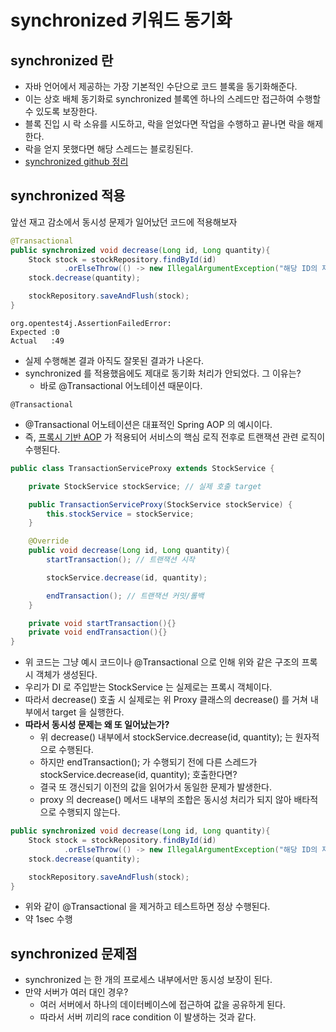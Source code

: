 # synchronized 키워드 동기화
## synchronized 란
- 자바 언어에서 제공하는 가장 기본적인 수단으로 코드 블록을 동기화해준다.
- 이는 상호 배체 동기화로 synchronized 블록엔 하나의 스레드만 접근하여 수행할 수 있도록 보장한다.
- 블록 진입 시 락 소유를 시도하고, 락을 얻었다면 작업을 수행하고 끝나면 락을 해제한다.
- 락을 얻지 못했다면 해당 스레드는 블로킹된다.
- [synchronized github 정리](https://github.com/hyein0229/jvm-bottom-up/blob/main/chap05/13-2.%EC%8A%A4%EB%A0%88%EB%93%9C_%EC%95%88%EC%A0%84%EC%84%B1.md)

## synchronized 적용
앞선 재고 감소에서 동시성 문제가 일어났던 코드에 적용해보자
```java
@Transactional
public synchronized void decrease(Long id, Long quantity){
    Stock stock = stockRepository.findById(id)
            .orElseThrow(() -> new IllegalArgumentException("해당 ID의 재고가 존재하지 않습니다. id = " + id));
    stock.decrease(quantity);

    stockRepository.saveAndFlush(stock);
}
```
```shell
org.opentest4j.AssertionFailedError: 
Expected :0
Actual   :49
```
- 실제 수행해본 결과 아직도 잘못된 결과가 나온다.
- synchronized 를 적용했음에도 제대로 동기화 처리가 안되었다. 그 이유는?
    - 바로 @Transactional 어노테이션 때문이다.

`@Transactional`
- @Transactional 어노테이션은 대표적인 Spring AOP 의 예시이다.
- 즉, [프록시 기반 AOP](../aop/1-1.DynamicProxy_ProxyingMechanisms.md) 가 적용되어 서비스의 핵심 로직 전후로 트랜잭션 관련 로직이 수행된다.

```java
public class TransactionServiceProxy extends StockService {

    private StockService stockService; // 실제 호출 target

    public TransactionServiceProxy(StockService stockService) {
        this.stockService = stockService;
    }

    @Override
    public void decrease(Long id, Long quantity){
        startTransaction(); // 트랜잭션 시작

        stockService.decrease(id, quantity);

        endTransaction(); // 트랜잭션 커밋/롤백
    }

    private void startTransaction(){}
    private void endTransaction(){}
}
```
- 위 코드는 그냥 예시 코드이나 @Transactional 으로 인해 위와 같은 구조의 프록시 객체가 생성된다.
- 우리가 DI 로 주입받는 StockService 는 실제로는 프록시 객체이다.
- 따라서 decrease() 호출 시 실제로는 위 Proxy 클래스의 decrease() 를 거쳐 내부에서 target 을 실행한다.
- **따라서 동시성 문제는 왜 또 일어났는가?**
    - 위 decrease() 내부에서 stockService.decrease(id, quantity); 는 원자적으로 수행된다.
    - 하지만 endTransaction(); 가 수행되기 전에 다른 스레드가 stockService.decrease(id, quantity); 호출한다면?
    - 결국 또 갱신되기 이전의 값을 읽어가서 동일한 문제가 발생한다.
    - proxy 의 decrease() 메서드 내부의 조합은 동시성 처리가 되지 않아 배타적으로 수행되지 않는다.

```java
public synchronized void decrease(Long id, Long quantity){
    Stock stock = stockRepository.findById(id)
            .orElseThrow(() -> new IllegalArgumentException("해당 ID의 재고가 존재하지 않습니다. id = " + id));
    stock.decrease(quantity);

    stockRepository.saveAndFlush(stock);
}
```
- 위와 같이 @Transactional 을 제거하고 테스트하면 정상 수행된다.
- 약 1sec 수행

## synchronized 문제점
- synchronized 는 한 개의 프로세스 내부에서만 동시성 보장이 된다.
- 만약 서버가 여러 대인 경우?
    - 여러 서버에서 하나의 데이터베이스에 접근하여 값을 공유하게 된다.
    - 따라서 서버 끼리의 race condition 이 발생하는 것과 같다.